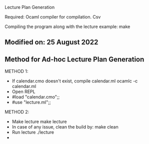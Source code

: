 Lecture Plan Generation

Required:
Ocaml compiler for compilation.
Csv

Compiling the program along with the lecture example:
make

Modified on: 25 August 2022
---------------------------
Method for Ad-hoc Lecture Plan Generation
-----------------------------------------
METHOD 1:
- If calendar.cmo doesn't exist, compile calendar.ml
  ocamlc -c calendar.ml
- Open REPL
- #load "calendar.cmo";;
- #use "lecture.ml";;

METHOD 2:
- Make lecture
  make lecture
- In case of any issue, clean the build by:
  make clean
- Run lecture
  ./lecture
- 

